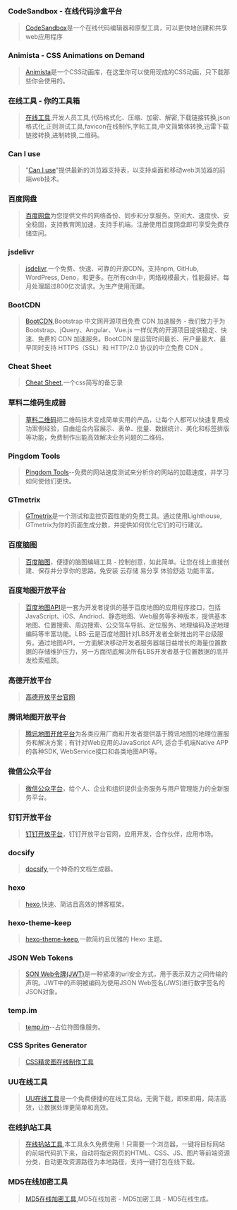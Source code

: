 ### CodeSandbox - 在线代码沙盒平台
>  [CodeSandbox](https://codesandbox.io/)是一个在线代码编辑器和原型工具，可以更快地创建和共享web应用程序

### Animista - CSS Animations on Demand
>  [Animista](https://animista.net/)是一个CSS动画库，在这里你可以使用现成的CSS动画，只下载那些你会使用的。

### 在线工具 - 你的工具箱
>  [在线工具](https://tool.lu/),开发人员工具,代码格式化、压缩、加密、解密,下载链接转换,json格式化,正则测试工具,favicon在线制作,字帖工具,中文简繁体转换,迅雷下载链接转换,进制转换,二维码。

### Can I use
>  "[Can I use](https://caniuse.com/)"提供最新的浏览器支持表，以支持桌面和移动web浏览器的前端web技术。

### 百度网盘
>  [百度网盘](https://pan.baidu.com/)为您提供文件的网络备份、同步和分享服务。空间大、速度快、安全稳固，支持教育网加速，支持手机端。注册使用百度网盘即可享受免费存储空间。

### jsdelivr
>  [jsdelivr](https://www.jsdelivr.com/),一个免费、快速、可靠的开源CDN。支持npm, GitHub, WordPress, Deno，和更多。在所有cdn中，网络规模最大，性能最好。每月处理超过800亿次请求。为生产使用而建。

### BootCDN
>  [BootCDN](https://www.bootcdn.cn/),Bootstrap 中文网开源项目免费 CDN 加速服务 - 我们致力于为 Bootstrap、jQuery、Angular、Vue.js 一样优秀的开源项目提供稳定、快速、免费的 CDN 加速服务。BootCDN 是运营时间最长、用户量最大、最早同时支持 HTTPS（SSL）和 HTTP/2.0 协议的中立免费 CDN 。

### Cheat Sheet
>  [Cheat Sheet](https://docs.emmet.io/cheat-sheet/),一个css简写的备忘录

### 草料二维码生成器
>  [草料二维码](https://cli.im/)把二维码技术变成简单实用的产品，让每个人都可以快速复用成功案例经验，自由组合内容展示、表单、批量、数据统计、美化和标签排版等功能，免费制作出能高效解决业务问题的二维码。

### Pingdom Tools
>  [Pingdom Tools](https://tools.pingdom.com/)--免费的网站速度测试来分析你的网站的加载速度，并学习如何使他们更快。

### GTmetrix
>  [GTmetrix](https://gtmetrix.com/)是一个测试和监控页面性能的免费工具。通过使用Lighthouse, GTmetrix为你的页面生成分数，并提供如何优化它们的可行建议。

### 百度脑图
>  [百度脑图](https://naotu.baidu.com/)，便捷的脑图编辑工具 - 控制创意，如此简单。让您在线上直接创建、保存并分享你的思路。免安装 云存储 易分享 体验舒适 功能丰富。

### 百度地图开放平台
>  [百度地图API](https://lbsyun.baidu.com/)是一套为开发者提供的基于百度地图的应用程序接口，包括JavaScript、iOS、Andriod、静态地图、Web服务等多种版本，提供基本地图、位置搜索、周边搜索、公交驾车导航、定位服务、地理编码及逆地理编码等丰富功能。LBS·云是百度地图针对LBS开发者全新推出的平台级服务。通过地图API，一方面解决移动开发者服务器端日益增长的海量位置数据的存储维护压力，另一方面彻底解决所有LBS开发者基于位置数据的高并发检索瓶颈。

### 高德开放平台
> [高德开放平台官网](https://lbs.amap.com/)

### 腾讯地图开放平台
>  [腾讯地图开放平台](https://lbs.qq.com/)为各类应用厂商和开发者提供基于腾讯地图的地理位置服务和解决方案；有针对Web应用的JavaScript API, 适合手机端Native APP的各种SDK, WebService接口和各类地图API等。

### 微信公众平台
>  [微信公众平台](https://mp.weixin.qq.com/)，给个人、企业和组织提供业务服务与用户管理能力的全新服务平台。

### 钉钉开放平台
>  [钉钉开放平台](https://open.dingtalk.com/)，钉钉开放平台官网，应用开发，合作伙伴，应用市场。

### docsify
>  [docsify](https://docsify.js.org/#/),一个神奇的文档生成器。

### hexo
>  [hexo](https://hexo.io/zh-cn/),快速、简洁且高效的博客框架。

### hexo-theme-keep
>  [hexo-theme-keep](https://keep-docs.xpoet.cn/),一款简约且优雅的 Hexo 主题。  

### JSON Web Tokens
>  [SON Web令牌(JWT)](https://jwt.io/)是一种紧凑的url安全方式，用于表示双方之间传输的声明。JWT中的声明被编码为使用JSON Web签名(JWS)进行数字签名的JSON对象。

### temp.im
>  [temp.im](https://temp.im/)--占位符图像服务。

### CSS Sprites Generator
>  [CSS精灵图在线制作工具](https://www.toptal.com/developers/css/sprite-generator)

### UU在线工具
>  [UU在线工具](https://uutool.cn/)是一个免费便捷的在线工具站，无需下载，即来即用，简洁高效，让数据处理更简单和高效。

### 在线扒站工具
>  [在线扒站工具](https://bazhan.me/),本工具永久免费使用！只需要一个浏览器，一键将目标网站的前端代码扒下来，自动将指定网页的HTML、CSS、JS、图片等前端资源分类，自动更改资源路径为本地路径，支持一键打包在线下载。

### MD5在线加密工具
>  [MD5在线加密工具](https://md5jiami.bmcx.com/),MD5在线加密 - MD5加密工具 - MD5在线生成。